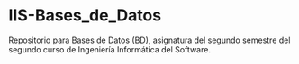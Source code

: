# IIS-Bases_de_Datos
Repositorio para Bases de Datos (BD), asignatura del segundo semestre del segundo curso de Ingeniería Informática del Software. 
